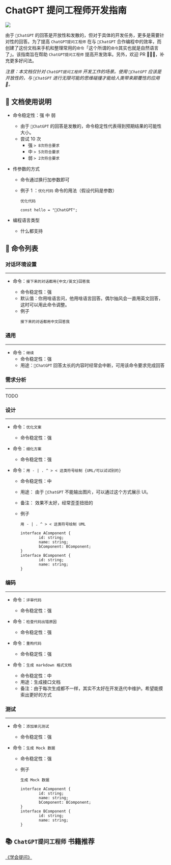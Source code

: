 # ChatGPT 提问工程师开发指南

<img src="https://img.shields.io/badge/-ChatGPT%20%E6%8F%90%E9%97%AE%E5%B7%A5%E7%A8%8B%E5%B8%88-%23198A7A">

由于 `🤖️ChatGPT` 的回答是开放性和发散的，但对于具体的开发任务，更多是需要针对性的回答。为了提高 `ChatGPT提问工程师` 在与 `🤖️ChatGPT` 合作编程中的效率，而创建了这份文档来手机和整理常用的`命令`「这个所谓的`命令`其实也就是自然语言了」。该指南旨在帮助 `ChatGPT提问工程师` 提高开发效率。另外，欢迎 PR 👏👏👏，补充更多好问法。

_注意：本文档仅针对 `ChatGPT提问工程师` 开发工作的场景。使用 `🤖️ChatGPT` 应该是开放性的，与 `🤖️ChatGPT` 进行无限可能的思维碰撞才能给人类带来颠覆性的应用 🌟。_

## 📃 文档使用说明

-   命令稳定性：强 中 弱

    -   由于 `🤖️ChatGPT` 的回答是发散的，命令稳定性代表得到预期结果的可能性大小。
    -   尝试 10 次
        -   强 `> 8次符合要求`
        -   中 `> 5次符合要求`
        -   弱 `> 2次符合要求`

-   传参数的方式

    -   命令通过换行加参数即可
    -   例子 1 ：`优化代码` 命令的用法（假设代码是参数）

        ```
        优化代码

        const hello = "🤖️ChatGPT";
        ```

-   编程语言类型
    -   什么都支持

## 📃 命令列表

### 对话环境设置

---

-   命令：`接下来的对话都用{中文/英文}回答我`

    -   命令稳定性：强
    -   默认值：你用啥语言问，他用啥语言回答。偶尔抽风会一直用英文回答，这时可以用此命令调整。
    -   例子
        ```
        接下来的对话都用中文回答我
        ```

### 通用

---

-   命令：`继续`
    -   命令稳定性：强
    -   用途：`🤖️ChatGPT` 回答太长的内容时经常会中断，可用该命令要求完成回答

### 需求分析

---

TODO

### 设计

---

-   命令：`优化文案`

    -   命令稳定性：强

-   命令：`细化方案`

    -   命令稳定性：强

-   命令：`用 - | . ^ > < 这类符号绘制 {UML/可以试试别的}`

    -   命令稳定性：中
    -   用途： 由于 `🤖️ChatGPT` 不能输出图片，可以通过这个方式展示 UI。
    -   备注： 效果不太好，经常歪歪扭扭的
    -   例子

        ```
        用 - | . ^ > < 这类符号绘制 UML

        interface AComponent {
                id: string;
                name: string;
                bComponent: BComponent;
        }
        interface BComponent {
                id: string;
                name: string;
        }
        ```

### 编码

---

-   命令：`评审代码`

    -   命令稳定性：强

-   命令：`检查代码出错原因`

    -   命令稳定性：强

-   命令：`重构代码`

    -   命令稳定性：强

-   命令：`生成 markdown 格式文档`

    -   命令稳定性：中
    -   用途：生成接口文档
    -   备注：由于每次生成都不一样，其实不太好在开发迭代中维护。希望能摸索出更好的方式

### 测试

---

-   命令：`添加单元测试`

    -   命令稳定性：强

-   命令：`生成 Mock 数据`

    -   命令稳定性：强
    -   例子

        ```
        生成 Mock 数据

        interface AComponent {
                id: string;
                name: string;
                bComponent: BComponent;
        }
        interface BComponent {
                id: string;
                name: string;
        }
        ```

## 📚 `ChatGPT提问工程师` 书籍推荐

[《学会提问》](https://book.douban.com/subject/35513147/)
